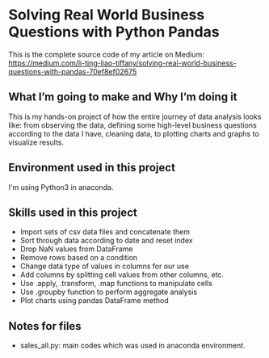 # Solving Real World Business Questions with Python Pandas
This is the complete source code of my article on Medium: <br>
https://medium.com/li-ting-liao-tiffany/solving-real-world-business-questions-with-pandas-70ef8ef02675

## What I’m going to make and Why I’m doing it
This is my hands-on project of how the entire journey of data analysis looks like: from observing the data, defining some high-level business questions according to the data I have, cleaning data, to plotting charts and graphs to visualize results.

## Environment used in this project
I'm using Python3 in anaconda.

## Skills used in this project
* Import sets of csv data files and concatenate them
* Sort through data according to date and reset index
* Drop NaN values from DataFrame
* Remove rows based on a condition
* Change data type of values in columns for our use
* Add columns by splitting cell values from other columns, etc.
* Use .apply, .transform, .map functions to manipulate cells
* Use .groupby function to perform aggregate analysis
* Plot charts using pandas DataFrame method

## Notes for files
* sales_all.py: main codes which was used in anaconda environment.
